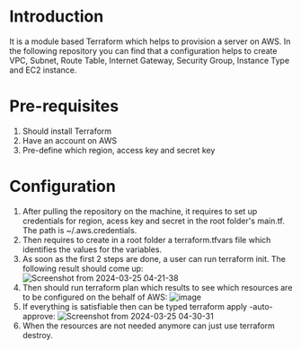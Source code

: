 # Introduction
It is a module based Terraform which helps to provision a server on AWS. In the following repository you can find that a configuration helps to create VPC, Subnet, Route Table, Internet Gateway, Security Group, Instance Type and EC2 instance.

# Pre-requisites
1. Should install Terraform
2. Have an account on AWS
3. Pre-define which region, access key and secret key

# Configuration
1. After pulling the repository on the machine, it requires to set up credentials for region, acess key and secret in the root folder's main.tf. The path is ~/.aws.credentials.
2. Then requires to create in a root folder a terraform.tfvars file which identifies the values for the variables.
3. As soon as the first 2 steps are done, a user can run terraform init. The following result should come up:
![Screenshot from 2024-03-25 04-21-38](https://github.com/BiggieBroo/Terraform_AWS_Server/assets/140602458/6c8113e2-7c16-4552-940a-cd7726badb52)
4. Then should run terraform plan which results to see which resources are to be configured on the behalf of AWS:
![image](https://github.com/BiggieBroo/Terraform_AWS_Server/assets/140602458/c7b401dd-cc90-4327-9a21-e9493fe8f872)
5. If everything is satisfiable then can be typed terraform apply -auto-approve:
![Screenshot from 2024-03-25 04-30-31](https://github.com/BiggieBroo/Terraform_AWS_Server/assets/140602458/cf398b55-ac38-4445-9419-8f0c9f112c2e)
6. When the resources are not needed anymore can just use terraform destroy.
